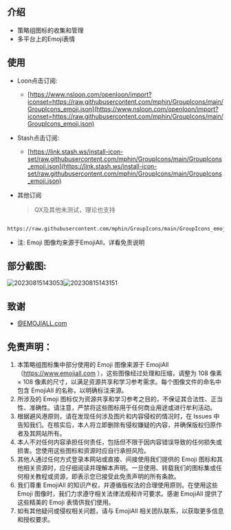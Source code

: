 ## 介绍
* 策略组图标的收集和管理
* 多平台上的Emoji表情
## 使用
* Loon点击订阅:
  - [https://www.nsloon.com/openloon/import?iconset=https://raw.githubusercontent.com/mphin/GroupIcons/main/GroupIcons_emoji.json](https://www.nsloon.com/openloon/import?iconset=https://raw.githubusercontent.com/mphin/GroupIcons/main/GroupIcons_emoji.json)
* Stash点击订阅:
  - [https://link.stash.ws/install-icon-set/raw.githubusercontent.com/mphin/GroupIcons/main/GroupIcons_emoji.json](https://link.stash.ws/install-icon-set/raw.githubusercontent.com/mphin/GroupIcons/main/GroupIcons_emoji.json)
        
* 其他订阅
     > QX及其他未测试，理论也支持
```
    https://raw.githubusercontent.com/mphin/GroupIcons/main/GroupIcons_emoji.json
```
* 注: Emoji 图像均来源于EmojiAll，详看免责说明
## 部分截图: 
![20230815143053](https://github.com/mphin/GroupIcons/assets/59219235/90bc1edb-0be7-4bb6-bd72-e10fd87adbb3)![20230815143151](https://github.com/mphin/GroupIcons/assets/59219235/28f1b31c-daf5-4bf5-b9fd-47295a8d19dc)

## 致谢
- [@EMOJIALL.com](https://www.emojiall.com)

## 免责声明：
1. 本策略组图标集中部分使用的 Emoji 图像来源于 EmojiAll（https://www.emojiall.com ），这些图像经过处理和压缩，调整为 108 像素 × 108 像素的尺寸，以满足资源共享和学习参考需求。每个图像文件的命名中包含 EmojiAll 的名称，以明确标注来源。
2. 所涉及的 Emoji 图标仅为资源共享和学习参考之目的，不保证其合法性、正当性、准确性。请注意，严禁将这些图标用于任何商业用途或进行牟利活动。
3. 根据避风港原则，请在发现任何涉及图片和内容侵权的情况时，在 Issues 中告知我们。在核实后，本人将立即删除有侵权嫌疑的内容，并确保版权归原作者及其网站所有。
4. 本人不对任何内容承担任何责任，包括但不限于因内容错误导致的任何损失或损害。您使用这些图标和资源时应自行承担风险。
5. 其他人通过任何方式登录本网站或直接、间接使用我们提供的 Emoji 图标和其他相关资源时，应仔细阅读并理解本声明。一旦使用、转载我们的图标集或任何相关教程或资源，即表示您已接受此免责声明的所有条款。
6. 我们尊重 EmojiAll 的知识产权，并遵循版权法的合理使用原则。在使用这些 Emoji 图像时，我们力求遵守相关法律法规和许可要求。感谢 EmojiAll 提供了这些精美的 Emoji 表情供我们使用。
7. 如有其他疑问或侵权相关问题，请与 EmojiAll 相关团队联系，以获取更多信息和授权要求。

